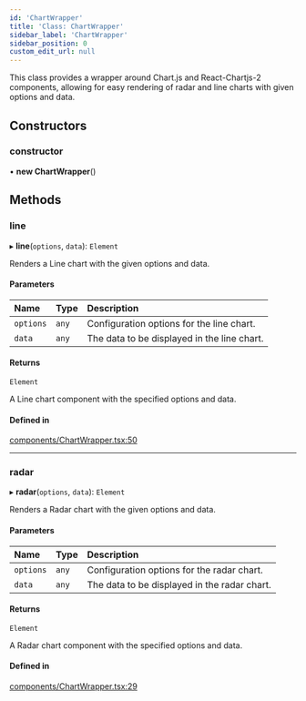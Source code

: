 ```yaml
---
id: 'ChartWrapper'
title: 'Class: ChartWrapper'
sidebar_label: 'ChartWrapper'
sidebar_position: 0
custom_edit_url: null
---
```


This class provides a wrapper around Chart.js and React-Chartjs-2 components,
allowing for easy rendering of radar and line charts with given options and data.

## Constructors

### constructor

• **new ChartWrapper**()

## Methods

### line

▸ **line**(`options`, `data`): `Element`

Renders a Line chart with the given options and data.

#### Parameters

| Name      | Type  | Description                                 |
| :-------- | :---- | :------------------------------------------ |
| `options` | `any` | Configuration options for the line chart.   |
| `data`    | `any` | The data to be displayed in the line chart. |

#### Returns

`Element`

A Line chart component with the specified options and data.

#### Defined in

[components/ChartWrapper.tsx:50](https://github.com/boraelci/review-master/blob/bfa07c8/src/components/ChartWrapper.tsx#L50)

---

### radar

▸ **radar**(`options`, `data`): `Element`

Renders a Radar chart with the given options and data.

#### Parameters

| Name      | Type  | Description                                  |
| :-------- | :---- | :------------------------------------------- |
| `options` | `any` | Configuration options for the radar chart.   |
| `data`    | `any` | The data to be displayed in the radar chart. |

#### Returns

`Element`

A Radar chart component with the specified options and data.

#### Defined in

[components/ChartWrapper.tsx:29](https://github.com/boraelci/review-master/blob/bfa07c8/src/components/ChartWrapper.tsx#L29)
